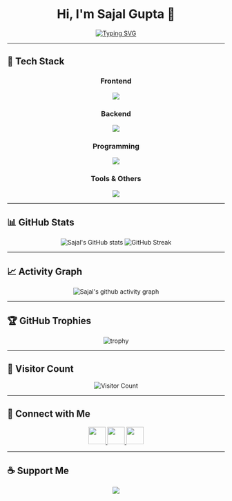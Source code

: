 <h1 align="center">Hi, I'm Sajal Gupta 👋</h1>

<!-- Animated subtitle -->
<div align="center">
<a href="#">
  <img src="https://readme-typing-svg.demolab.com?font=Fira+Code&size=22&duration=1500&pause=500&color=00FFFF&center=true&vCenter=true&width=500&lines=Open+to+Grab+Opportunities;Tech+Enthusiast+%7C+Problem+Solver;Building+Web+Apps" alt="Typing SVG" />
</a>
</div>

---

## 🚀 Tech Stack
<div align="center">

### **Frontend**
<img src="https://skillicons.dev/icons?i=html,css,js,ts,tailwind,react,redux,vite" />

### **Backend**
<img src="https://skillicons.dev/icons?i=nodejs,express,mongodb,appwrite" />

### **Programming**
<img src="https://skillicons.dev/icons?i=java" />

### **Tools & Others**
<img src="https://skillicons.dev/icons?i=git,github,vscode" />

</div>

---

## 📊 GitHub Stats
<div align="center">
  
![Sajal's GitHub stats](https://github-readme-stats.vercel.app/api?username=Sajal07k&show_icons=true&theme=tokyonight&hide_border=true)
![GitHub Streak](https://streak-stats.demolab.com?user=Sajal07k&theme=tokyonight&hide_border=true)

</div>

---

## 📈 Activity Graph
<div align="center">

![Sajal's github activity graph](https://github-readme-activity-graph.vercel.app/graph?username=Sajal07k&theme=tokyo-night&hide_border=true)

</div>

---

## 🏆 GitHub Trophies
<div align="center">
  
![trophy](https://github-profile-trophy.vercel.app/?username=Sajal07k&theme=tokyonight&no-frame=true&no-bg=true&margin-w=4)

</div>

---

## 👀 Visitor Count
<div align="center">
  
![Visitor Count](https://komarev.com/ghpvc/?username=Sajal07k&style=flat-square&color=00FFFF)

</div>

---

## 🤝 Connect with Me
<div align="center">

<a href="https://github.com/Sajal07k" target="_blank">
  <img src="https://skillicons.dev/icons?i=github" height="40" />
</a>
<a href="https://www.linkedin.com/in/sajal-gupta-391761326/" target="_blank">
  <img src="https://skillicons.dev/icons?i=linkedin" height="40" />
</a>
<a href="mailto:sajal23@gmail.com" target="_blank">
  <img src="https://skillicons.dev/icons?i=gmail" height="40" />
</a>

</div>

---

## ☕ Support Me
<div align="center">

<a href="https://www.buymeacoffee.com/" target="_blank">
  <img src="https://img.shields.io/badge/Buy%20Me%20a%20Coffee-FFDD00?style=for-the-badge&logo=buy-me-a-coffee&logoColor=black" />
</a>

</div>
